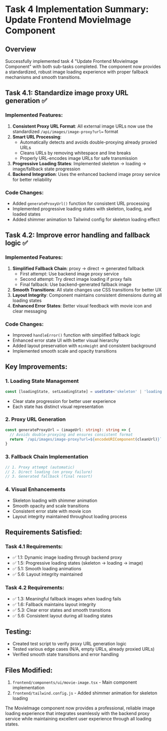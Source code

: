 # Task 4 Implementation Summary: Update Frontend MovieImage Component

## Overview
Successfully implemented task 4 "Update Frontend MovieImage Component" with both sub-tasks completed. The component now provides a standardized, robust image loading experience with proper fallback mechanisms and smooth transitions.

## Task 4.1: Standardize image proxy URL generation ✅

### Implemented Features:
1. **Consistent Proxy URL Format**: All external image URLs now use the standardized `/api/images/image-proxy?url=` format
2. **Smart URL Processing**: 
   - Automatically detects and avoids double-proxying already proxied URLs
   - Cleans URLs by removing whitespace and line breaks
   - Properly URL-encodes image URLs for safe transmission
3. **Progressive Loading States**: Implemented skeleton → loading → image/fallback state progression
4. **Backend Integration**: Uses the enhanced backend image proxy service for better reliability

### Code Changes:
- Added `generateProxyUrl()` function for consistent URL processing
- Implemented progressive loading states with skeleton, loading, and loaded states
- Added shimmer animation to Tailwind config for skeleton loading effect

## Task 4.2: Improve error handling and fallback logic ✅

### Implemented Features:
1. **Simplified Fallback Chain**: proxy → direct → generated fallback
   - First attempt: Use backend image proxy service
   - Second attempt: Try direct image loading if proxy fails
   - Final fallback: Use backend-generated fallback image
2. **Smooth Transitions**: All state changes use CSS transitions for better UX
3. **Layout Integrity**: Component maintains consistent dimensions during all loading states
4. **Enhanced Error States**: Better visual feedback with movie icon and clear messaging

### Code Changes:
- Improved `handleError()` function with simplified fallback logic
- Enhanced error state UI with better visual hierarchy
- Added layout preservation with `minHeight` and consistent background
- Implemented smooth scale and opacity transitions

## Key Improvements:

### 1. Loading State Management
```typescript
const [loadingState, setLoadingState] = useState<'skeleton' | 'loading' | 'loaded' | 'error'>('skeleton')
```
- Clear state progression for better user experience
- Each state has distinct visual representation

### 2. Proxy URL Generation
```typescript
const generateProxyUrl = (imageUrl: string): string => {
  // Avoids double-proxying and ensures consistent format
  return `/api/images/image-proxy?url=${encodeURIComponent(cleanUrl)}`
}
```

### 3. Fallback Chain Implementation
```typescript
// 1. Proxy attempt (automatic)
// 2. Direct loading (on proxy failure)
// 3. Generated fallback (final resort)
```

### 4. Visual Enhancements
- Skeleton loading with shimmer animation
- Smooth opacity and scale transitions
- Consistent error state with movie icon
- Layout integrity maintained throughout loading process

## Requirements Satisfied:

### Task 4.1 Requirements:
- ✅ 1.1: Dynamic image loading through backend proxy
- ✅ 1.5: Progressive loading states (skeleton → loading → image)
- ✅ 5.1: Smooth loading animations
- ✅ 5.6: Layout integrity maintained

### Task 4.2 Requirements:
- ✅ 1.3: Meaningful fallback images when loading fails
- ✅ 1.6: Fallback maintains layout integrity
- ✅ 5.3: Clear error states and smooth transitions
- ✅ 5.6: Consistent layout during all loading states

## Testing:
- Created test script to verify proxy URL generation logic
- Tested various edge cases (N/A, empty URLs, already proxied URLs)
- Verified smooth state transitions and error handling

## Files Modified:
1. `frontend/components/ui/movie-image.tsx` - Main component implementation
2. `frontend/tailwind.config.js` - Added shimmer animation for skeleton loading

The MovieImage component now provides a professional, reliable image loading experience that integrates seamlessly with the backend proxy service while maintaining excellent user experience through all loading states.